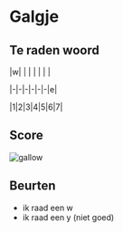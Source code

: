 # Galgje

## Te raden woord

|w| | | | | | |

|-|-|-|-|-|-|e|

|1|2|3|4|5|6|7|

## Score
![gallow](./images/1.png)

## Beurten
* ik raad een w
* ik raad een y (niet goed)
